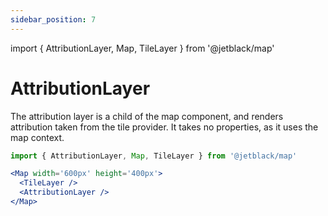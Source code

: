 ```yaml
---
sidebar_position: 7
---
```


import { AttributionLayer, Map, TileLayer } from '@jetblack/map'

# AttributionLayer

The attribution layer is a child of the map component, and renders 
attribution taken from the tile provider. It takes no properties,
as it uses the map context.

<Map width='600px' height='400px'>
  <TileLayer />
  <AttributionLayer />
</Map>

```jsx
import { AttributionLayer, Map, TileLayer } from '@jetblack/map'

<Map width='600px' height='400px'>
  <TileLayer />
  <AttributionLayer />
</Map>
```
